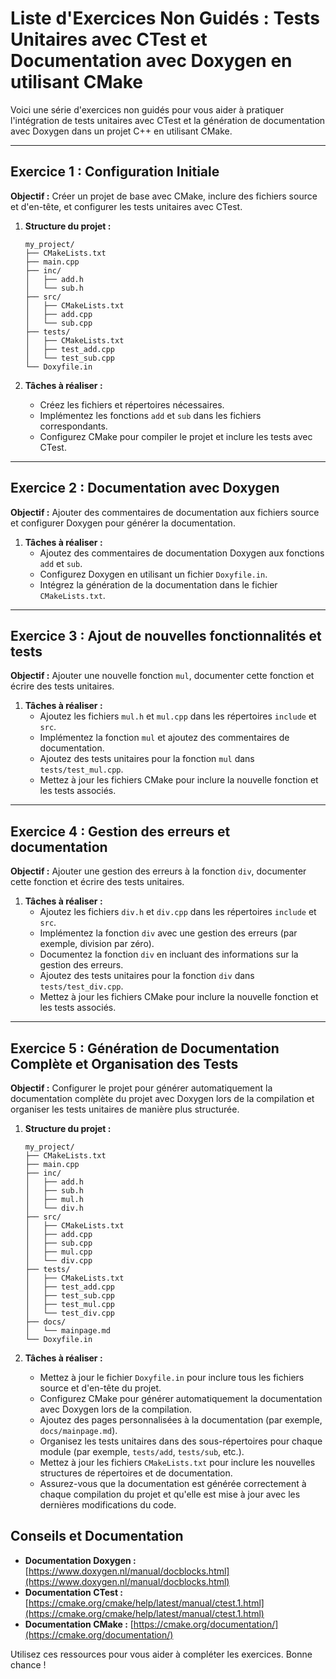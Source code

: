 # Liste d'Exercices Non Guidés : Tests Unitaires avec CTest et Documentation avec Doxygen en utilisant CMake

Voici une série d'exercices non guidés pour vous aider à pratiquer l'intégration de tests unitaires avec CTest et la génération de documentation avec Doxygen dans un projet C++ en utilisant CMake.

---

## Exercice 1 : Configuration Initiale

**Objectif :** Créer un projet de base avec CMake, inclure des fichiers source et d'en-tête, et configurer les tests unitaires avec CTest.

1. **Structure du projet :**
   ```
   my_project/
   ├── CMakeLists.txt
   ├── main.cpp
   ├── inc/
   │   ├── add.h
   │   └── sub.h
   ├── src/
   │   ├── CMakeLists.txt
   │   ├── add.cpp
   │   └── sub.cpp
   ├── tests/
   │   ├── CMakeLists.txt
   │   ├── test_add.cpp
   │   └── test_sub.cpp
   └── Doxyfile.in
   ```

2. **Tâches à réaliser :**
   - Créez les fichiers et répertoires nécessaires.
   - Implémentez les fonctions `add` et `sub` dans les fichiers correspondants.
   - Configurez CMake pour compiler le projet et inclure les tests avec CTest.

---

## Exercice 2 : Documentation avec Doxygen

**Objectif :** Ajouter des commentaires de documentation aux fichiers source et configurer Doxygen pour générer la documentation.

1. **Tâches à réaliser :**
   - Ajoutez des commentaires de documentation Doxygen aux fonctions `add` et `sub`.
   - Configurez Doxygen en utilisant un fichier `Doxyfile.in`.
   - Intégrez la génération de la documentation dans le fichier `CMakeLists.txt`.

---

## Exercice 3 : Ajout de nouvelles fonctionnalités et tests

**Objectif :** Ajouter une nouvelle fonction `mul`, documenter cette fonction et écrire des tests unitaires.

1. **Tâches à réaliser :**
   - Ajoutez les fichiers `mul.h` et `mul.cpp` dans les répertoires `include` et `src`.
   - Implémentez la fonction `mul` et ajoutez des commentaires de documentation.
   - Ajoutez des tests unitaires pour la fonction `mul` dans `tests/test_mul.cpp`.
   - Mettez à jour les fichiers CMake pour inclure la nouvelle fonction et les tests associés.

---

## Exercice 4 : Gestion des erreurs et documentation

**Objectif :** Ajouter une gestion des erreurs à la fonction `div`, documenter cette fonction et écrire des tests unitaires.

1. **Tâches à réaliser :**
   - Ajoutez les fichiers `div.h` et `div.cpp` dans les répertoires `include` et `src`.
   - Implémentez la fonction `div` avec une gestion des erreurs (par exemple, division par zéro).
   - Documentez la fonction `div` en incluant des informations sur la gestion des erreurs.
   - Ajoutez des tests unitaires pour la fonction `div` dans `tests/test_div.cpp`.
   - Mettez à jour les fichiers CMake pour inclure la nouvelle fonction et les tests associés.

---

## Exercice 5 : Génération de Documentation Complète et Organisation des Tests

**Objectif :** Configurer le projet pour générer automatiquement la documentation complète du projet avec Doxygen lors de la compilation et organiser les tests unitaires de manière plus structurée.

1. **Structure du projet :**
   ```
   my_project/
   ├── CMakeLists.txt
   ├── main.cpp
   ├── inc/
   │   ├── add.h
   │   ├── sub.h
   │   ├── mul.h
   │   └── div.h
   ├── src/
   │   ├── CMakeLists.txt
   │   ├── add.cpp
   │   ├── sub.cpp
   │   ├── mul.cpp
   │   └── div.cpp
   ├── tests/
   │   ├── CMakeLists.txt
   │   ├── test_add.cpp
   │   ├── test_sub.cpp
   │   ├── test_mul.cpp
   │   └── test_div.cpp
   ├── docs/
   │   └── mainpage.md
   └── Doxyfile.in
   ```

2. **Tâches à réaliser :**
   - Mettez à jour le fichier `Doxyfile.in` pour inclure tous les fichiers source et d'en-tête du projet.
   - Configurez CMake pour générer automatiquement la documentation avec Doxygen lors de la compilation.
   - Ajoutez des pages personnalisées à la documentation (par exemple, `docs/mainpage.md`).
   - Organisez les tests unitaires dans des sous-répertoires pour chaque module (par exemple, `tests/add`, `tests/sub`, etc.).
   - Mettez à jour les fichiers `CMakeLists.txt` pour inclure les nouvelles structures de répertoires et de documentation.
   - Assurez-vous que la documentation est générée correctement à chaque compilation du projet et qu'elle est mise à jour avec les dernières modifications du code.

## Conseils et Documentation

- **Documentation Doxygen :** [https://www.doxygen.nl/manual/docblocks.html](https://www.doxygen.nl/manual/docblocks.html)
- **Documentation CTest :** [https://cmake.org/cmake/help/latest/manual/ctest.1.html](https://cmake.org/cmake/help/latest/manual/ctest.1.html)
- **Documentation CMake :** [https://cmake.org/documentation/](https://cmake.org/documentation/)

Utilisez ces ressources pour vous aider à compléter les exercices. Bonne chance !
